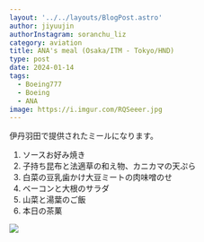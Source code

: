 ```yaml
---
layout: '../../layouts/BlogPost.astro'
author: jiyuujin
authorInstagram: soranchu_liz
category: aviation
title: ANA's meal (Osaka/ITM - Tokyo/HND)
type: post
date: 2024-01-14
tags:
  - Boeing777
  - Boeing
  - ANA
image: https://i.imgur.com/RQSeeer.jpg
---
```


伊丹羽田で提供されたミールになります。

1. ソースお好み焼き
2. 子持ち昆布と法適草の和え物、カニカマの天ぷら
3. 白菜の豆乳歯かけ大豆ミートの肉味噌のせ
4. ベーコンと大根のサラダ
5. 山菜と湯葉のご飯
6. 本日の茶菓

![](/assets/img/20240114/kinaishoku.JPG)

